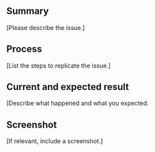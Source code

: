 ## Summary

[Please describe the issue.]

## Process

[List the steps to replicate the issue.]

## Current and expected result

[Describe what happened and what you expected.

## Screenshot

[If relevant, include a screenshot.]
